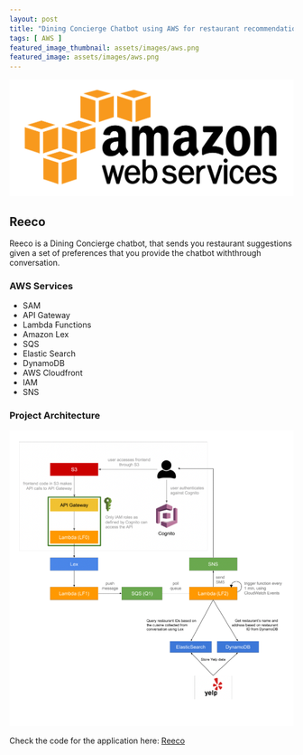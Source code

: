 ```yaml
---
layout: post
title: "Dining Concierge Chatbot using AWS for restaurant recommendations"
tags: [ AWS ]
featured_image_thumbnail: assets/images/aws.png
featured_image: assets/images/aws.png
---
```


![](/assets/images/aws.png)

## Reeco

Reeco is a Dining Concierge chatbot, that sends you restaurant suggestions given a set of preferences that you provide the chatbot withthrough conversation.


### AWS Services

* SAM
* API Gateway
* Lambda Functions
* Amazon Lex
* SQS
* Elastic Search
* DynamoDB
* AWS Cloudfront
* IAM
* SNS

### Project Architecture

![](/assets/images/architecture.png)

Check the code for the application here: [Reeco](https://github.com/gandalf1819/Reeco)

